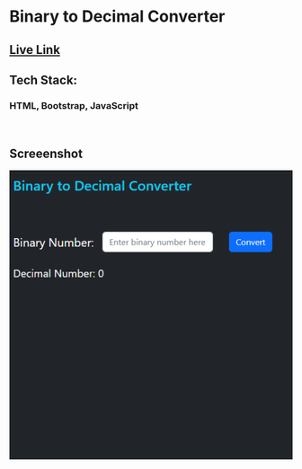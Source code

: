 # Binary to Decimal Converter 

## [Live Link](https://binary-to-decimal-converter-gamma.vercel.app/)

## Tech Stack:

### HTML, Bootstrap, JavaScript

<br>

## Screeenshot

![screenshot](./Screenshot.png)

